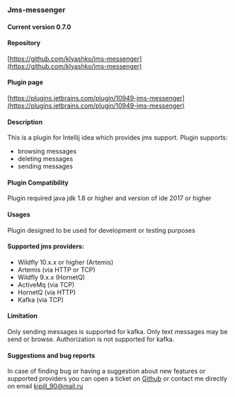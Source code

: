 ### Jms-messenger

#### Current version 0.7.0

#### Repository
 [https://github.com/klyashko/jms-messenger](https://github.com/klyashko/jms-messenger)
 
#### Plugin page
 [https://plugins.jetbrains.com/plugin/10949-jms-messenger](https://plugins.jetbrains.com/plugin/10949-jms-messenger)
 
#### Description
 This is a plugin for Intellij idea which provides jms support.
 Plugin supports:
   * browsing messages
   * deleting messages
   * sending messages

#### Plugin Compatibility
 Plugin required java jdk 1.8 or higher and version of ide 2017 or higher
 
#### Usages
 Plugin designed to be used for development or testing purposes

#### Supported jms providers:
 * Wildfly 10.x.x or higher (Artemis)
 * Artemis (via HTTP or TCP)
 * Wildfly 9.x.x (HornetQ)
 * ActiveMq (via TCP)
 * HornetQ (via HTTP)
 * Kafka (via TCP)
 
#### Limitation  
 Only sending messages is supported for kafka.
 Only text messages may be send or browse.
 Authorization is not supported for kafka.
 
#### Suggestions and bug reports
 In case of finding bug or having a suggestion about new features or supported providers you can open a ticket on
[Github](https://github.com/klyashko/jms-messenger/issues) or contact me directly on email kipill_90@mail.ru
